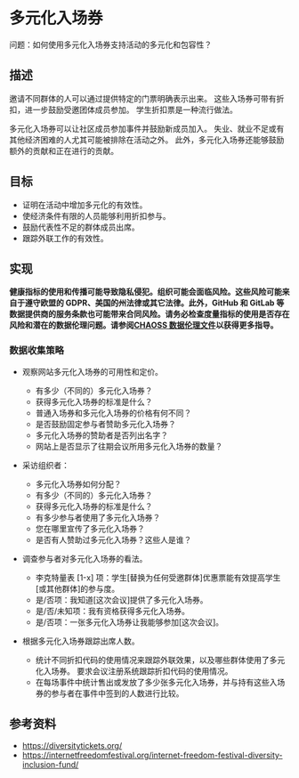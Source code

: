 # 多元化入场券

问题：如何使用多元化入场券支持活动的多元化和包容性？


## 描述

邀请不同群体的人可以通过提供特定的门票明确表示出来。 这些入场券可带有折扣，进一步鼓励受邀团体成员参加。 学生折扣票是一种流行做法。

多元化入场券可以让社区成员参加事件并鼓励新成员加入。 失业、就业不足或有其他经济困难的人尤其可能被排除在活动之外。 此外，多元化入场券还能够鼓励额外的贡献和正在进行的贡献。


## 目标

- 证明在活动中增加多元化的有效性。
- 使经济条件有限的人员能够利用折扣参与。
- 鼓励代表性不足的群体成员出席。
- 跟踪外联工作的有效性。

## 实现

__健康指标的使用和传播可能导致隐私侵犯。组织可能会面临风险。这些风险可能来自于遵守欧盟的 GDPR、美国的州法律或其它法律。此外，GitHub 和 GitLab 等数据提供商的服务条款也可能带来合同风险。请务必检查度量指标的使用是否存在风险和潜在的数据伦理问题。请参阅[CHAOSS 数据伦理文件](https://github.com/chaoss/metrics/tree/main/resources)以获得更多指导。__

### 数据收集策略

- 观察网站多元化入场券的可用性和定价。
  * 有多少（不同的）多元化入场券？
  * 获得多元化入场券的标准是什么？
  * 普通入场券和多元化入场券的价格有何不同？
  * 是否鼓励固定参与者赞助多元化入场券？
  * 多元化入场券的赞助者是否列出名字？
  * 网站上是否显示了往期会议所用多元化入场券的数量？

- 采访组织者：
  * 多元化入场券如何分配？
  * 有多少（不同的）多元化入场券？
  * 获得多元化入场券的标准是什么？
  * 有多少参与者使用了多元化入场券？
  * 您在哪里宣传了多元化入场券？
  * 是否有人赞助过多元化入场券？这些人是谁？

- 调查参与者对多元化入场券的看法。
  * 李克特量表 [1-x] 项：学生[替换为任何受邀群体]优惠票能有效提高学生[或其他群体]的参与度。
  * 是/否项：我知道[这次会议]提供了多元化入场券。
  * 是/否/未知项：我有资格获得多元化入场券。
  * 是/否项：一张多元化入场券让我能够参加[这次会议]。

- 根据多元化入场券跟踪出席人数。
  * 统计不同折扣代码的使用情况来跟踪外联效果，以及哪些群体使用了多元化入场券。 要求会议注册系统跟踪折扣代码的使用情况。
  * 在每场事件中统计售出或发放了多少张多元化入场券，并与持有这些入场券的参与者在事件中签到的人数进行比较。

## 参考资料

- https://diversitytickets.org/
- https://internetfreedomfestival.org/internet-freedom-festival-diversity-inclusion-fund/

